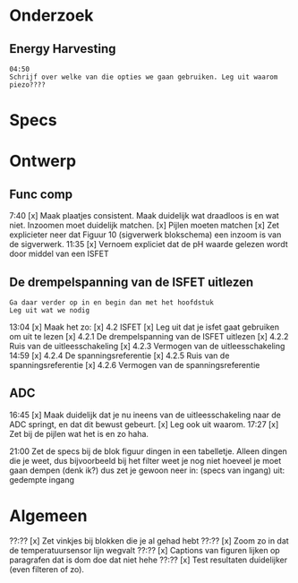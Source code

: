 # Onderzoek
## Energy Harvesting
    04:50
    Schrijf over welke van die opties we gaan gebruiken. Leg uit waarom piezo????

# Specs

# Ontwerp
## Func comp
7:40
[x] Maak plaatjes consistent. Maak duidelijk wat draadloos is en wat niet. Inzoomen moet duidelijk matchen.
[x] Pijlen moeten matchen
[x] Zet explicieter neer dat Figuur 10 (sigverwerk blokschema) een inzoom is van de sigverwerk.
11:35
[x] Vernoem expliciet dat de pH waarde gelezen wordt door middel van een ISFET
## De drempelspanning van de ISFET uitlezen
    Ga daar verder op in en begin dan met het hoofdstuk
    Leg uit wat we nodig 

13:04
[x] Maak het zo:
[x] 4.2 ISFET
[x]     Leg uit dat je isfet gaat gebruiken om uit te lezen
[x]     4.2.1 De drempelspanning van de ISFET uitlezen
[x]     4.2.2 Ruis van de uitleesschakeling
[x]     4.2.3 Vermogen van de uitleesschakeling
14:59
[x]     4.2.4 De spanningsreferentie
[x]     4.2.5 Ruis van de spanningsreferentie
[x]     4.2.6 Vermogen van de spanningsreferentie


## ADC
16:45
[x] Maak duidelijk dat je nu ineens van de uitleesschakeling naar de ADC springt, en dat dit bewust gebeurt.
[x] Leg ook uit waarom.
17:27
[x] Zet bij de pijlen wat het is en zo haha.

21:00
    Zet de specs bij de blok figuur dingen in een tabelletje.
    Alleen dingen die je weet, dus bijvoorbeeld bij het filter weet je nog niet hoeveel je moet gaan dempen (denk ik?) dus zet je gewoon neer
    in: (specs van ingang)
    uit: gedempte ingang


# Algemeen
??:??
[x] Zet vinkjes bij blokken die je al gehad hebt
??:??
[x] Zoom zo in dat de temperatuursensor lijn wegvalt
??:??
[x] Captions van figuren lijken op paragrafen dat is dom doe dat niet hehe 
??:??
[x] Test resultaten duidelijker (even filteren of zo).